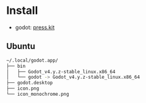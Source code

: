 # Install

- godot: [press.kit](https://godotengine.org/press/)

## Ubuntu

```bash
~/.local/godot.app/
├── bin
│   ├── Godot_v4.y.z-stable_linux.x86_64
│   └── godot -> Godot_v4.y.z-stable_linux.x86_64
├── godot.desktop
├── icon.png
└── icon_monochrome.png
```

